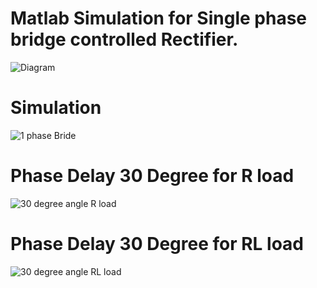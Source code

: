 # Matlab Simulation for Single phase bridge controlled Rectifier.
![Diagram](https://user-images.githubusercontent.com/49475559/122397960-0f61a180-cf97-11eb-8c8b-9dd7fb7b5a3f.png)
# Simulation
![1 phase Bride](https://user-images.githubusercontent.com/49475559/122397975-125c9200-cf97-11eb-9cdb-957fe14ad96b.png)
# Phase Delay 30 Degree for R load
![30 degree angle R load](https://user-images.githubusercontent.com/49475559/122397994-15578280-cf97-11eb-9802-8a52d5d1e378.png)
# Phase Delay 30 Degree for RL load
![30 degree angle RL load](https://user-images.githubusercontent.com/49475559/122398002-1688af80-cf97-11eb-8e09-774d7cbed78d.png)

